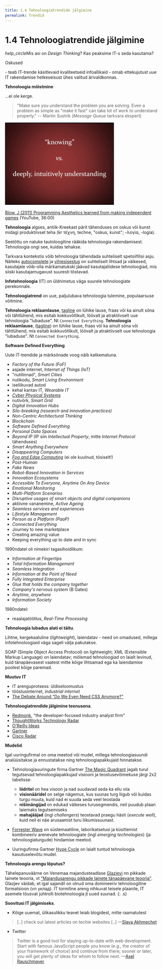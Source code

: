 ```yaml
---
title: 1.4 Tehnoloogiatrendide jälgimine
permalink: Trendid
---
```


# 1.4 Tehnoloogiatrendide jälgimine

<p class='action'><i class="material-icons ikoon">help_circle</i>Mis asi on <i>Design Thinking</i>? Kas peaksime IT-s seda kasutama?</p>

<p class='tags'>Oskused</p>
- teab IT-trende käsitlevaid kvaliteetseid infoallikaid
- omab ettekujutust uue IT rakendamise hetkeseisust ühes valitud ärivaldkonnas.

__Tehnoloogia mõistmine__

...ei ole kerge.

> "Make sure you understand the problem you are solving. Even a problem as simple as "make it fast" can take lot of work to understand properly." -- Martin Sustrik (_Message Queue_ tarkvara ekspert)

![](img/Knowing.PNG)

[Blow, J (2011) Programming Aesthetics learned from making independent games](https://youtu.be/JjDsP5n2kSM) (YouTube, 36:00)

__Tehnoloogia__ algses, antiik-Kreekast pärit tähenduses on oskus või kunst midagi produktiivset teha (kr τέχνη, techne, "oskus, kunst"; -λογία, -logia).

Seetõttu on natuke tautoloogiline rääkida tehnoloogia rakendamisest. Tehnoloogia ongi see, kuidas tehakse.

Tarkvara kontekstis võib tehnoloogia tähendada suhteliselt spetsiifilisi asju. Näiteks [autocomplete](https://en.wikipedia.org/wiki/Autocomplete) ja [vihjesisestus](https://twitter.github.io/typeahead.js/examples/) on suhteliselt lihtsad ja väikesed, kasutajale võib-olla märkamatukski jäävad kasutajaliidese tehnoloogiad, mis siiski kasutajamugavust suuresti tõstavad.

__Infotehnoloogia__ (IT) on üldnimetus väga suurele tehnoloogiate perekonnale.

__Tehnoloogiatrend__ on uue, paljulubava tehnoloogia tulemine, populaarsuse võitmine.

__Tehnoloogia reklaamlause__, [tagline](https://en.wikipedia.org/wiki/Tagline) on lühike lause, fraas või ka ainult sõna või tähtlühend, mis esitab kokkuvõtlikult, löövalt ja atraktiivselt uue tehnoloogia "lubaduse". Nt `Connected Everything`. 
__Tehnoloogia reklaamlause__, ([tagline]()) on lühike lause, fraas või ka ainult sõna või tähtlühend, mis esitab kokkuvõtlikult, löövalt ja atraktiivselt uue tehnoloogia "lubaduse". Nt `Connected Everything`. 

__Software Defined Everything__

Uute IT-trendide ja märksõnade voog näib katkematuna.

- _Factory of the Future (FoF)_
- asjade internet, _Internet of Things (IoT)_
- "nutilinnad", _Smart Cities_
- nutikodu, _Smart Living Environment_
- iseliikuvad autod
- kehal kantav IT, _Wearable IT_
- _[Cyber Physical Systems](https://en.wikipedia.org/wiki/Cyber-physical_system)_
- nutivõrk, _Smart Grid_
- _Digital Innovation Hubs_
- _Silo-breaking (research and innovation practices)_
- _Non-Centric Architectural Thinking_
- _Blockchain_
- _Software Defined Everything_
- _Personal Data Spaces_
- _Beyond IP_ (IP siin _Intellectual Property_, mitte _Internet Protocol_ tähenduses)
- _Smart Anything Everywhere_
- _Disappearing Computers_
- _[Fog and Edge Computing](http://readwrite.com/2016/08/05/fog-computing-different-edge-computing-pl1/)_ (ei ole kuulnud, tõsiselt!)
- _Post-Human_
- _Fake News_
- _Robot-Based Innovation in Services_
- _Innovation Ecosystems_
- _Accessible To Everyone, Anytime On Any Device_
- _Emotional Monitoring_
- _Multi-Platform Scenarios_
- _Disruptive usages of smart objects and digital companions_
- aktiivne vananemine, _Active Ageing_
- _Seamless services and experiences_
- _Lifestyle Management_
- _Person as a Platform (PaaP)_
- _Connected Everything_
- Journey to new marketplace
- Creating amazing value
- Keeping everything up to date and in sync

1990ndatel oli nimekiri tagasihoidlikum:

- _Information at Fingertips_
- _Total Information Management_
- _Seamless Integration_
- _Information at the Point of Need_
- _Fully Integrated Enterprise_
- _Glue that holds the company together_
- _Company's nervous system_ (B Gates)
- _Anytime, anywhere_
- _Information Society_

1980ndatel:

- reaalajatöötlus, _Real-Time Processing_

__Tehnoloogia lubadus alati ei täitu__.

Lihtne, kergekaaluline (_lightweight_), laiendatav - need on omadused, millega infotehnoloogiaid väga sageli välja pakutakse.

SOAP (Simple Object Access Protocol) on lightweight; XML (Extensible Markup Language) on laiendatav; mõlemad tehnoloogiad on laialt levinud, kuid tänapäevasest vaatest mitte kõige lihtsamad ega ka laiendamise poolest kõige paremad. 

__Muutuv IT__

- IT arenguprotsess: üldiseloomustus
- tööstusinternet, _industrial internet_
- [The Debate Around “Do We Even Need CSS Anymore?”](https://css-tricks.com/the-debate-around-do-we-even-need-css-anymore/)

__Tehnoloogiatrendide jälgimine teenusena__.

- [Redmonk](http://redmonk.com/), "the developer-focused industry analyst firm"
- [ThoughtWorks Technology Radar](https://www.thoughtworks.com/radar)
- [O'Reilly Ideas](https://www.oreilly.com/ideas)
- [Gartner](http://www.gartner.com/technology/home.jsp)
- [Cisco Radar](https://techradar.cisco.com/)

__Mudelid__.

Igal uuringufirmal on oma meetod või mudel, millega tehnoloogiasuundi analüüsitakse ja ennustatakse ning tehnoloogiapakkujaid hinnatakse.

- Tehnoloogiauuringute firma Gartner [The Magic Quadrant](http://www.gartner.com/technology/research/methodologies/research_mq.jsp) jagab turul tegutsevad tehnoloogiapakkujad visiooni ja teostusevõimekuse järgi 2x2 tabelisse:

  - __liidritel__ on hea visoon ja nad suudavad seda ka ellu viia
  - __visionääridel__ on selge nägemus, kus suunas turg liigub või kuidas turgu muuta, kuid nad ei suuda seda veel teostada
  - __nišimängijad__ on edukad väikeses turusegmendis, neil puudub plaan laiemaks tegutsemiseks
  - __mahajääjad__ (ingl _challengers_) teostavad praegu hästi (_execute well_), kuid neil ei näe arusaamist turu liikumissuunast.  

- [Forrester Wave](https://www.forrester.com/marketing/policies/forrester-wave-methodology.html) on süstemaatiline, laborikatsetusi ja küsitlemist kombineeriv arenevate tehnoloogiate (ingl _emerging technologies_) (ja tehnoloogiaturgude) hindamise meetod.

- Uuringufirma Gartner [Hype Cycle](https://en.wikipedia.org/wiki/Hype_cycle) on laialt tuntud tehnoloogia kasutuselevõtu mudel.

__Tehnoloogia arengu lõputus?__

Tähelepanuväärne on Venemaa majandusteadlase [Glazjevi](https://en.wikipedia.org/wiki/Sergey_Glazyev) nn pikkade lainete teooria, vt ["Majandusarengu pikkade lainete tänapäevane teooria"](http://www.glazev.ru/upload/iblock/77b/77b8141cdfc1038b78520f79fc9acd40.pdf). Glazjev väidab, et igal sajandil on olnud oma domineeriv tehnoloogiline formatsioon (vn уклад). IT tormiline areng nihkuvat teisele plaanile, IT asemele tõusvat juhtrolli biotehnoloogia jt uued suunad.
{: .s}

__Soovitusi IT jälgimiseks__.

- Kõige uuemat, ülikasulikku teavet leiab blogidest, mitte raamatutest

> [..] check out latest articles on techie websites [..] &mdash;[Slava Akhmechet](http://www.defmacro.org/)

- Twitter

> Twitter is a good tool for staying up-to-date with web development. Start with famous JavaScript people you know (e.g., the creator of your framework of choice) and continue from there; sooner or later, you will get plenty of ideas for whom to follow next. &mdash;[Axel Rauschmayer](http://speakingjs.com/es5/ch33.html)


